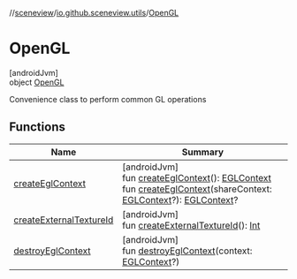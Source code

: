 //[sceneview](../../../index.md)/[io.github.sceneview.utils](../index.md)/[OpenGL](index.md)

# OpenGL

[androidJvm]\
object [OpenGL](index.md)

Convenience class to perform common GL operations

## Functions

| Name | Summary |
|---|---|
| [createEglContext](create-egl-context.md) | [androidJvm]<br>fun [createEglContext](create-egl-context.md)(): [EGLContext](https://developer.android.com/reference/kotlin/android/opengl/EGLContext.html)<br>fun [createEglContext](create-egl-context.md)(shareContext: [EGLContext](https://developer.android.com/reference/kotlin/android/opengl/EGLContext.html)?): [EGLContext](https://developer.android.com/reference/kotlin/android/opengl/EGLContext.html)? |
| [createExternalTextureId](create-external-texture-id.md) | [androidJvm]<br>fun [createExternalTextureId](create-external-texture-id.md)(): [Int](https://kotlinlang.org/api/latest/jvm/stdlib/kotlin/-int/index.html) |
| [destroyEglContext](destroy-egl-context.md) | [androidJvm]<br>fun [destroyEglContext](destroy-egl-context.md)(context: [EGLContext](https://developer.android.com/reference/kotlin/android/opengl/EGLContext.html)?) |
